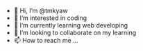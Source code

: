 - 👋 Hi, I’m @tmkyaw
- 👀 I’m interested in coding
- 🌱 I’m currently learning web developing
- 💞️ I’m looking to collaborate on my learning
- 📫 How to reach me ...

<!---
tmkyaw/tmkyaw is a ✨ special ✨ repository because its `README.md` (this file) appears on your GitHub profile.
You can click the Preview link to take a look at your changes.
--->
